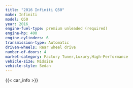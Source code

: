 ```yaml
---
title: "2016 Infiniti Q50"
make: Infiniti
model: Q50
year: 2016
engine-fuel-type: premium unleaded (required)
engine-hp: 400
engine-cylinders: 6
transmission-type: Automatic
driven-wheels: Rear wheel drive
number-of-doors: 4
market-category: Factory Tuner,Luxury,High-Performance
vehicle-size: Midsize
vehicle-style: Sedan
---
```


{{< car_info >}}
